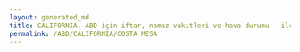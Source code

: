 ```yaml
---
layout: generated_md
title: CALIFORNIA, ABD için iftar, namaz vakitleri ve hava durumu - ilçe/eyalet seç
permalink: /ABD/CALIFORNIA/COSTA MESA
---
```


<script type="text/javascript">
  var country = ABD;
  var city = CALIFORNIA;
  var state = COSTA MESA;
  var lat = 72;
  var lon = 21;
</script>
